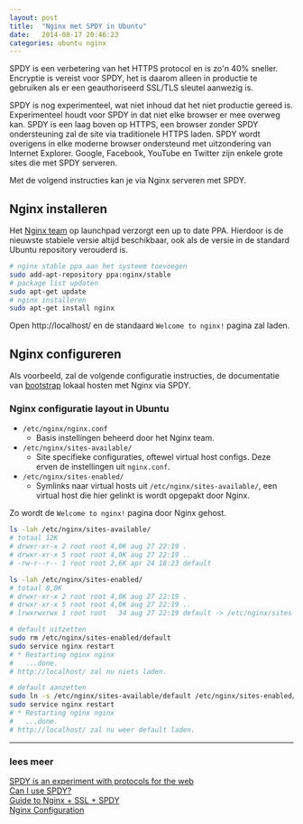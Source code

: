 ```yaml
---
layout: post
title:  "Nginx met SPDY in Ubuntu"
date:   2014-08-17 20:46:23
categories: ubuntu nginx
---
```


SPDY is een verbetering van het HTTPS protocol en is zo'n 40% sneller. Encryptie
is vereist voor SPDY, het is daarom alleen in productie te gebruiken als er een
geauthoriseerd SSL/TLS sleutel aanwezig is.

SPDY is nog experimenteel, wat niet inhoud dat het niet productie gereed is.
Experimenteel houdt voor SPDY in dat niet elke browser er mee overweg kan. SPDY
is een laag boven op HTTPS, een browser zonder SPDY ondersteuning zal de site via
traditionele HTTPS laden. SPDY wordt overigens in elke moderne browser ondersteund
met uitzondering van Internet Explorer. Google, Facebook, YouTube en Twitter zijn
enkele grote sites die met SPDY serveren.

Met de volgend instructies kan je via Nginx serveren met SPDY.

## Nginx installeren

Het [Nginx team](https://launchpad.net/~nginx) op launchpad verzorgt een up to
date PPA. Hierdoor is de nieuwste stabiele versie altijd beschikbaar, ook als de
versie in de standard Ubuntu repository verouderd is.

```bash
# nginx stable ppa aan het systeem toevoegen
sudo add-apt-repository ppa:nginx/stable
# package list updaten
sudo apt-get update
# nginx installeren
sudo apt-get install nginx
```

Open http://localhost/ en de standaard `Welcome to nginx!` pagina zal laden.

## Nginx configureren

Als voorbeeld, zal de volgende configuratie instructies, de documentatie van
[bootstrap](http://getbootstrap.com/) lokaal hosten met Nginx via SPDY.

### Nginx configuratie layout in Ubuntu

* `/etc/nginx/nginx.conf`
  * Basis instellingen beheerd door het Nginx team.
* `/etc/nginx/sites-available/`
  * Site specifieke configuraties, oftewel virtual host configs. Deze erven de
  instellingen uit `nginx.conf`.
* `/etc/nginx/sites-enabled/`
  * Symlinks naar virtual hosts uit `/etc/nginx/sites-available/`, een virtual
  host die hier gelinkt is wordt opgepakt door Nginx.

Zo wordt de `Welcome to nginx!` pagina door Nginx gehost.

```bash
ls -lah /etc/nginx/sites-available/
# totaal 12K
# drwxr-xr-x 2 root root 4,0K aug 27 22:19 .
# drwxr-xr-x 5 root root 4,0K aug 27 22:19 ..
# -rw-r--r-- 1 root root 2,6K apr 24 18:23 default

ls -lah /etc/nginx/sites-enabled/
# totaal 8,0K
# drwxr-xr-x 2 root root 4,0K aug 27 22:19 .
# drwxr-xr-x 5 root root 4,0K aug 27 22:19 ..
# lrwxrwxrwx 1 root root   34 aug 27 22:19 default -> /etc/nginx/sites-available/default

# default uitzetten
sudo rm /etc/nginx/sites-enabled/default
sudo service nginx restart
# * Restarting nginx nginx
#   ...done.
# http://localhost/ zal nu niets laden.

# default aanzetten
sudo ln -s /etc/nginx/sites-available/default /etc/nginx/sites-enabled/
sudo service nginx restart
# * Restarting nginx nginx
#   ...done.
# http://localhost/ zal nu weer default laden.
```

---

### lees meer

[SPDY is an experiment with protocols for the web](http://www.chromium.org/spdy)  
[Can I use SPDY?](http://caniuse.com/#feat=spdy)  
[Guide to Nginx + SSL + SPDY](https://www.mare-system.de/guide-to-nginx-ssl-spdy-hsts/)  
[Nginx Configuration](http://wiki.nginx.org/Configuration)
